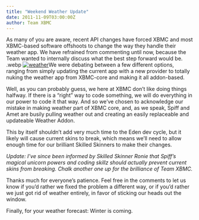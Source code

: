 ```yaml
---
title: "Weekend Weather Update"
date: 2011-11-09T03:00:00Z
author: Team XBMC
---
```


As many of you are aware, recent API changes have forced XBMC and most XBMC-based software offshoots to change the way they handle their weather app. We have refrained from commenting until now, because the Team wanted to internally discuss what the best step forward would be.
.webp
[![weather](/images/blog/sadweather-300x286.webp "weather")](/images/blog/sadweather.jpeg)We were debating between a few different options, ranging from simply updating the current app with a new provider to totally nuking the weather app from XBMC-core and making it all addon-based.

Well, as you can probably guess, we here at XBMC don’t like doing things halfway. If there is a “right” way to code something, we will do everything in our power to code it that way. And so we’ve chosen to acknowledge our mistake in making weather part of XBMC core, and, as we speak, Spiff and Amet are busily pulling weather out and creating an easily replaceable and updateable Weather Addon.

This by itself shouldn’t add very much time to the Eden dev cycle, but it likely will cause current skins to break, which means we’ll need to allow enough time for our brilliant Skilled Skinners to make their changes.

_Update: I’ve since been informed by Skilled Skinner Ronie that Spiff’s magical unicorn powers and coding skillz should actually prevent current skins from breaking. Chalk another one up for the brilliance of Team XBMC._

Thanks much for everyone’s patience. Feel free in the comments to let us know if you’d rather we fixed the problem a different way, or if you’d rather we just got rid of weather entirely, in favor of sticking our heads out the window.

Finally, for your weather forecast: Winter is coming.
